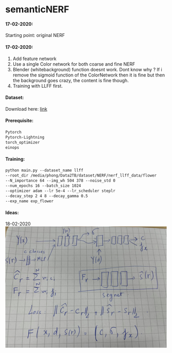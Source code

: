 # semanticNERF

#### 17-02-2020:
Starting point: original NERF

#### 17-02-2020:
1. Add feature network
2. Use a single Color network for both coarse and fine NERF
3. Blender (whitebackground) function doesnt work. Dont know why ? If i remove the sigmoid function of the ColorNetwork then it is fine but then the background goes crazy, the content is fine though.
4. Training with LLFF first.

#### Dataset:
Download here: [link](https://drive.google.com/drive/folders/128yBriW1IG_3NJ5Rp7APSTZsJqdJdfc1)

#### Prerequisite:
```
Pytorch
Pytorch-Lightning
torch_optimizer
einops
```

#### Training:
```
python main.py --dataset_name llff 
--root_dir /media/phong/Data2TB/dataset/NERF/nerf_llff_data/flower 
--N_importance 64 --img_wh 504 378 --noise_std 0 
--num_epochs 16 --batch_size 1024 
--optimizer adam --lr 5e-4 --lr_scheduler steplr 
--decay_step 2 4 8 --decay_gamma 0.5 
--exp_name exp_flower
```

#### Ideas:
18-02-2020
![](/images/img.png "Ideas")
